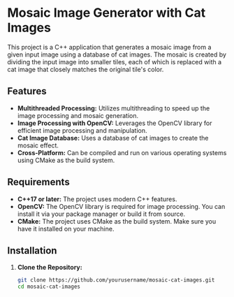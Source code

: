 # Mosaic Image Generator with Cat Images

This project is a C++ application that generates a mosaic image from a given input image using a database of cat images. The mosaic is created by dividing the input image into smaller tiles, each of which is replaced with a cat image that closely matches the original tile's color.

## Features

- **Multithreaded Processing:** Utilizes multithreading to speed up the image processing and mosaic generation.
- **Image Processing with OpenCV:** Leverages the OpenCV library for efficient image processing and manipulation.
- **Cat Image Database:** Uses a database of cat images to create the mosaic effect.
- **Cross-Platform:** Can be compiled and run on various operating systems using CMake as the build system.

## Requirements

- **C++17 or later:** The project uses modern C++ features.
- **OpenCV:** The OpenCV library is required for image processing. You can install it via your package manager or build it from source.
- **CMake:** The project uses CMake as the build system. Make sure you have it installed on your machine.

## Installation

1. **Clone the Repository:**

   ```bash
   git clone https://github.com/yourusername/mosaic-cat-images.git
   cd mosaic-cat-images
